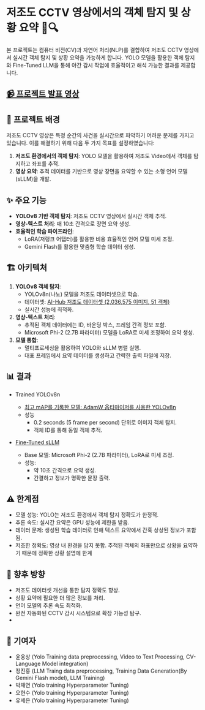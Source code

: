 # 저조도 CCTV 영상에서의 객체 탐지 및 상황 요약 🚦🔍
본 프로젝트는 컴퓨터 비전(CV)과 자연어 처리(NLP)를 결합하여 저조도 CCTV 영상에서 실시간 객체 탐지 및 상황 요약을 가능하게 합니다.
YOLO 모델을 활용한 객체 탐지와 Fine-Tuned LLM을 통해 야간 감시 작업에 효율적이고 해석 가능한 결과를 제공합니다.

## [📹 프로젝트 발표 영상](https://youtu.be/zRkAB4p7g0k?si=ApTYE96mgMpkHh0h)

## 🎯 프로젝트 배경
저조도 CCTV 영상은 특정 순간의 사건을 실시간으로 파악하기 어려운 문제를 가지고 있습니다. 이를 해결하기 위해 다음 두 가지 목표를 설정하였습니다:
1. **저조도 환경에서의 객체 탐지**: YOLO 모델을 활용하여 저조도 Video에서 객체를 탐지하고 좌표를 추적.
2. **영상 요약**: 추적 데이터를 기반으로 영상 장면을 요약할 수 있는 소형 언어 모델(sLLM)을 개발.

## ✨ 주요 기능
- **YOLOv8 기반 객체 탐지**: 저조도 CCTV 영상에서 실시간 객체 추적.
- **영상-텍스트 처리**: 매 10초 간격으로 장면 요약 생성.
- **효율적인 학습 파이프라인**:
  - LoRA(저랭크 어댑터)를 활용한 비용 효율적인 언어 모델 미세 조정.
  - Gemini Flash를 활용한 맞춤형 학습 데이터 생성.

## 🏗 아키텍처
1. **YOLOv8 객체 탐지**:
   - YOLOv8n(나노) 모델을 저조도 데이터셋으로 학습.
   - 데이터셋: [AI-Hub 저조도 데이터셋 (2,036,575 이미지, 51 객체)](https://www.aihub.or.kr/aihubdata/data/view.do?currMenu=115&topMenu=100&dataSetSn=71377)
   - 실시간 성능에 최적화.
2. **영상-텍스트 처리**:
   - 추적된 객체 데이터에는 ID, 바운딩 박스, 프레임 간격 정보 포함.
   - Microsoft Phi-2 (2.7B 파라미터) 모델을 LoRA로 미세 조정하여 요약 생성.
3. **모델 통합**:
   - 멀티프로세싱을 활용하여 YOLO와 sLLM 병렬 실행.
   - 대표 프레임에서 요약 데이터를 생성하고 간략한 출력 파일에 저장.
  
## 📊 결과
- Trained YOLOv8n
  - [최고 mAP를 기록한 모델: AdamW 옵티마이저를 사용한 YOLOv8n](https://huggingface.co/Hongik-ML-2024/yolov8n-all_data-10_epochs-AdamW)
  - 성능
    - 0.2 seconds (5 frame per second) 단위로 이미지 객체 탐지.
    - 객체 ID를 통해 동일 객체 추적.

- [Fine-Tuned sLLM](https://huggingface.co/Hongik-ML-2024/cctv-llm)
    - Base 모델: Microsoft Phi-2 (2.7B 파라미터), LoRA로 미세 조정.
    - 성능:
      - 약 10초 간격으로 요약 생성.
      - 간결하고 정보가 명확한 문장 출력.

## ⚠️ 한계점
- 모델 성능: YOLO는 저조도 환경에서 객체 탐지 정확도가 한정적.
- 추론 속도: 실시간 요약은 GPU 성능에 제한을 받음.
- 데이터 문제: 생성된 학습 데이터로 인해 텍스트 요약에서 간혹 상상된 정보가 포함됨.
- 저조한 정확도: 영상 내 환경을 담지 못함. 추적된 객체의 좌표만으로 상황을 요약하기 때문에 정확한 상황 설명에 한계

## 🔮 향후 방향
- 저조도 데이터셋 개선을 통한 탐지 정확도 향상.
- 상황 요약에 필요한 더 많은 정보를 처리.
- 언어 모델의 추론 속도 최적화.
- 완전 자동화된 CCTV 감시 시스템으로 확장 가능성 탐구.
- 
## 🤝 기여자
- 윤웅상 (Yolo Training data preprocessing, Video to Text Processing, CV-Language Model integration)
- 정진홍 (LLM Traing data preprocessing, Training Data Generation(By Gemini Flash model), LLM Training)
- 박채연 (Yolo training Hyperparameter Tuning)
- 오현수 (Yolo training Hyperparameter Tuning)
- 유세은 (Yolo training Hyperparameter Tuning)
